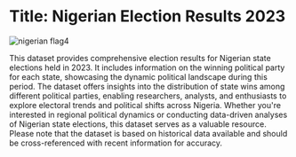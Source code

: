 # Title: Nigerian Election Results 2023
![nigerian flag4](https://github.com/EvangelGeorge/Nigerian-Election-For-2023/assets/133099709/44a111b8-21e0-46fc-966d-c4f54d0d7d19)

This dataset provides comprehensive election results for Nigerian state elections held in 2023. It includes information on the winning political party for each state, showcasing the dynamic political landscape during this period. The dataset offers insights into the distribution of state wins among different political parties, enabling researchers, analysts, and enthusiasts to explore electoral trends and political shifts across Nigeria. Whether you're interested in regional political dynamics or conducting data-driven analyses of Nigerian state elections, this dataset serves as a valuable resource. Please note that the dataset is based on historical data available and should be cross-referenced with recent information for accuracy.

